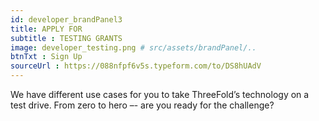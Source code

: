 ```yaml
---
id: developer_brandPanel3
title: APPLY FOR
subtitle : TESTING GRANTS
image: developer_testing.png # src/assets/brandPanel/..
btnTxt : Sign Up
sourceUrl : https://088nfpf6v5s.typeform.com/to/DS8hUAdV
---
```

We have different use cases for you to take ThreeFold’s technology on a test drive. 
From zero to hero –- are you ready for the challenge?